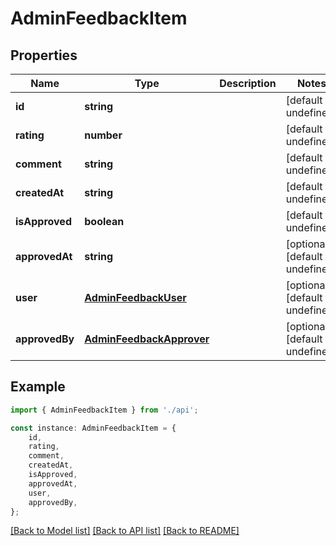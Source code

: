 # AdminFeedbackItem


## Properties

Name | Type | Description | Notes
------------ | ------------- | ------------- | -------------
**id** | **string** |  | [default to undefined]
**rating** | **number** |  | [default to undefined]
**comment** | **string** |  | [default to undefined]
**createdAt** | **string** |  | [default to undefined]
**isApproved** | **boolean** |  | [default to undefined]
**approvedAt** | **string** |  | [optional] [default to undefined]
**user** | [**AdminFeedbackUser**](AdminFeedbackUser.md) |  | [optional] [default to undefined]
**approvedBy** | [**AdminFeedbackApprover**](AdminFeedbackApprover.md) |  | [optional] [default to undefined]

## Example

```typescript
import { AdminFeedbackItem } from './api';

const instance: AdminFeedbackItem = {
    id,
    rating,
    comment,
    createdAt,
    isApproved,
    approvedAt,
    user,
    approvedBy,
};
```

[[Back to Model list]](../README.md#documentation-for-models) [[Back to API list]](../README.md#documentation-for-api-endpoints) [[Back to README]](../README.md)
